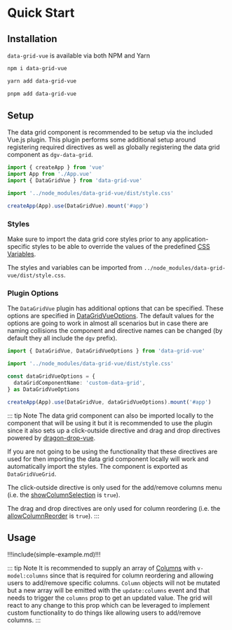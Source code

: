 # Quick Start

## Installation

`data-grid-vue` is available via both <a :href="$dgv.npmUrl" target="_blank">NPM</a> and <a :href="$dgv.yarnUrl" target="_blank">Yarn</a>

<CodeGroup>
  <CodeGroupItem title="NPM" active>

```bash
npm i data-grid-vue
```

  </CodeGroupItem>
  <CodeGroupItem title="YARN">

```bash
yarn add data-grid-vue
```

  </CodeGroupItem>
  <CodeGroupItem title="PNPM">

```bash
pnpm add data-grid-vue
```

  </CodeGroupItem>
</CodeGroup>

## Setup

The data grid component is recommended to be setup via the included Vue.js plugin. This plugin performs some additional setup around registering required directives as well as globally registering the data grid component as `dgv-data-grid`. 

```ts
import { createApp } from 'vue'
import App from './App.vue'
import { DataGridVue } from 'data-grid-vue'

import '../node_modules/data-grid-vue/dist/style.css'

createApp(App).use(DataGridVue).mount('#app')
```

### Styles

Make sure to import the data grid core styles prior to any application-specific styles to be able to override the values of the predefined <a href="/theme" target="_blank">CSS Variables</a>.

The styles and variables can be imported from `../node_modules/data-grid-vue/dist/style.css`.

### Plugin Options

The `DataGridVue` plugin has additional options that can be specified. These options are specified in <a href="/generated/interfaces/DataGridVueOptions.html" target="_blank">DataGridVueOptions</a>. The default values for the options are going to work in almost all scenarios but in case there are naming collisions the component and directive names can be changed (by default they all include the `dgv` prefix).

```ts
import { DataGridVue, DataGridVueOptions } from 'data-grid-vue'

import '../node_modules/data-grid-vue/dist/style.css'

const dataGridVueOptions = {
  dataGridComponentName: 'custom-data-grid',
} as DataGridVueOptions

createApp(App).use(DataGridVue, dataGridVueOptions).mount('#app')
```

::: tip Note
The data grid component can also be imported locally to the component that will be using it but it is recommended to use the plugin since it also sets up a click-outside directive and drag and drop directives powered by [dragon-drop-vue](https://www.npmjs.com/package/dragon-drop-vue).

If you are not going to be using the functionality that these directives are used for then importing the data grid component locally will work and automatically import the styles. The component is exported as `DataGridVueGrid`.

The click-outside directive is only used for the add/remove columns menu (i.e. the <a href="/generated/DataGridVueGrid/#showColumnSelection" target="_blank">showColumnSelection</a> is `true`).

The drag and drop directives are only used for column reordering (i.e. the <a href="/generated/DataGridVueGrid/#allowColumnReorder" target="_blank">allowColumnReorder</a> is `true`).
:::

## Usage

!!!include(simple-example.md)!!!

::: tip Note
It is recommended to supply an array of <a href="/generated/interfaces/Column.html" target="_blank">Columns</a> with `v-model:columns` since that is required for column reordering and allowing users to add/remove specific columns. `Column` objects will not be mutated but a new array will be emitted with the `update:columns` event and that needs to trigger the `columns` prop to get an updated value. The grid will react to any change to this prop which can be leveraged to implement custom functionality to do things like allowing users to add/remove columns.
:::